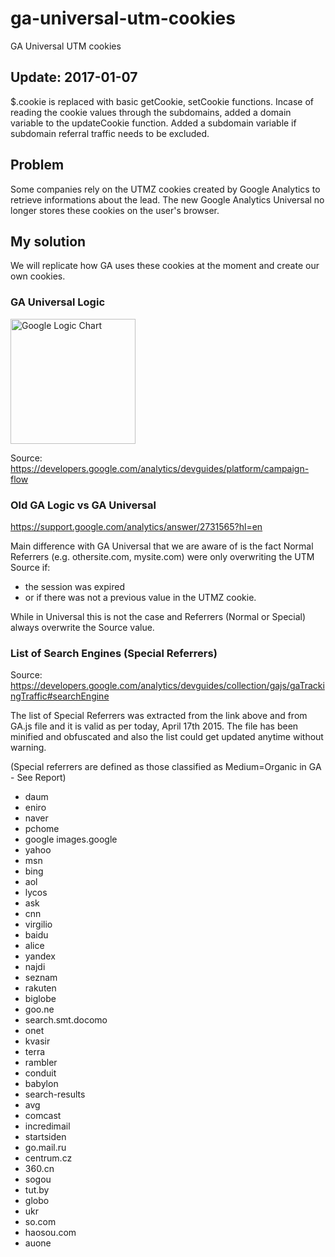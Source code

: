 # ga-universal-utm-cookies

GA Universal UTM cookies

## Update: 2017-01-07
$.cookie is replaced with basic getCookie, setCookie functions.
Incase of reading the cookie values through the subdomains, added a domain variable to the updateCookie function. 
Added a subdomain variable if subdomain referral traffic needs to be excluded.


## Problem
Some companies rely on the UTMZ cookies created by Google Analytics to retrieve informations about the lead.
The new Google Analytics Universal no longer stores these cookies on the user's browser.

## My solution
We will replicate how GA uses these cookies at the moment and create our own cookies.

### GA Universal Logic
<img src="https://developers.google.com/analytics/images/platform/features/campaigns-trafficsources/TrafficSources-Flow-Reduced.png" alt="Google Logic Chart" width="200" />

Source: https://developers.google.com/analytics/devguides/platform/campaign-flow

### Old GA Logic vs GA Universal
https://support.google.com/analytics/answer/2731565?hl=en

Main difference with GA Universal that we are aware of is the fact Normal Referrers (e.g. othersite.com, mysite.com) were only overwriting the UTM Source if:
* the session was expired
* or if there was not a previous value in the UTMZ cookie.

While in Universal this is not the case and Referrers (Normal or Special) always overwrite the Source value.

### List of Search Engines (Special Referrers)
Source: https://developers.google.com/analytics/devguides/collection/gajs/gaTrackingTraffic#searchEngine

The list of Special Referrers was extracted from the link above and from GA.js file and it is valid as per today, April 17th 2015. The file has been minified and obfuscated and also the list could get updated anytime without warning.

(Special referrers are defined as those classified as Medium=Organic in GA - See Report)

* daum
* eniro
* naver
* pchome
* google
images.google
* yahoo
* msn
* bing
* aol
* lycos
* ask
* cnn
* virgilio
* baidu
* alice
* yandex
* najdi
* seznam
* rakuten
* biglobe
* goo.ne
* search.smt.docomo
* onet
* kvasir
* terra
* rambler
* conduit
* babylon
* search-results
* avg
* comcast
* incredimail
* startsiden
* go.mail.ru
* centrum.cz
* 360.cn
* sogou
* tut.by
* globo
* ukr
* so.com
* haosou.com
* auone
